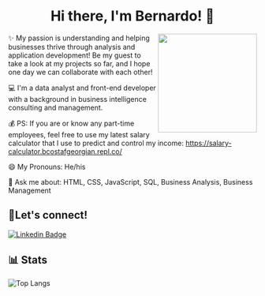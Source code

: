 <h1 align=center> Hi there, I'm Bernardo! 👋 </h1>

<img src = "https://github.com/bcostaf/bcostaf/assets/110432839/b4300580-be9f-4eaf-9007-ad8b1a6619c6" width=200px align=right></img>

✨ My passion is understanding and helping businesses thrive through analysis and application development! Be my guest to take a look at my projects so far, and I hope one day we can collaborate with each other!

💻 I'm a data analyst and front-end developer with a background in business intelligence consulting and management.

💰 PS: If you are or know any part-time employees, feel free to use my latest salary calculator that I use to predict and control my income: https://salary-calculator.bcostafgeorgian.repl.co/

<!-- About section -->
😄 My Pronouns: He/his

💬 Ask me about: HTML, CSS, JavaScript, SQL, Business Analysis, Business Management 

<!-- Conect section -->

<h2> 🤝Let's connect!</h2>
<a href="https://www.linkedin.com/in/bernardo-costaferreira/">
    <img src="https://img.shields.io/badge/LinkedIn-0077B5?style=for-the-badge&logo=linkedin&logoColor=white" alt="Linkedin Badge">
</a>              

<!-- Stats section -->
<h2> 📊 Stats</h2>

![Top Langs](https://github-readme-stats.vercel.app/api/top-langs/?username=anuraghazra&layout=compact)
